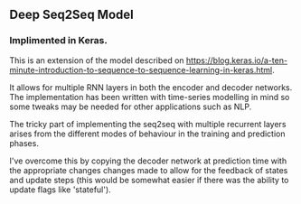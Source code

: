## Deep Seq2Seq Model 
### Implimented in Keras. 

This is an extension of the model described on 
https://blog.keras.io/a-ten-minute-introduction-to-sequence-to-sequence-learning-in-keras.html.

It allows for multiple RNN layers in both the encoder and decoder networks. The implementation
has been written with time-series modelling in mind so some tweaks may be needed for other 
applications such as NLP.

The tricky part of implementing the seq2seq with multiple recurrent layers arises from
the different modes of behaviour in the training and prediction phases. 

I've overcome this by copying the decoder network at prediction time with the appropriate changes
changes made to allow for the feedback of states and update steps (this would be 
somewhat easier if there was the ability to update flags like 'stateful'). 